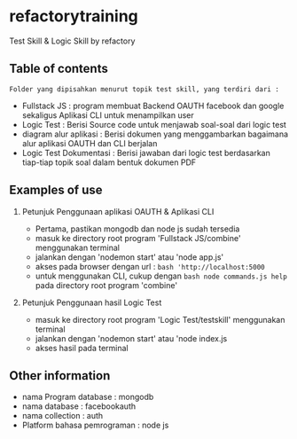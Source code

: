 # refactorytraining
Test Skill &amp; Logic Skill by refactory


## Table of contents
	Folder yang dipisahkan menurut topik test skill, yang terdiri dari :
   - Fullstack JS : program membuat Backend OAUTH facebook dan google sekaligus Aplikasi CLI untuk menampilkan user
   - Logic Test : Berisi Source code untuk menjawab soal-soal dari logic test
   - diagram alur aplikasi : Berisi dokumen yang menggambarkan bagaimana alur aplikasi OAUTH dan CLI berjalan
   - Logic Test Dokumentasi : Berisi jawaban dari logic test berdasarkan tiap-tiap topik soal dalam bentuk dokumen PDF



## Examples of use

1. Petunjuk Penggunaan aplikasi OAUTH & Aplikasi CLI
   - Pertama, pastikan mongodb dan node js sudah tersedia
   - masuk ke directory root program 'Fullstack JS/combine' menggunakan terminal
   - jalankan dengan 'nodemon start' atau 'node app.js'
   - akses pada browser dengan url : 
   ```bash 'http://localhost:5000```
   - untuk menggunakan CLI, cukup dengan ```bash node commands.js help ``` pada directory root program 'combine'


2. Petunjuk Penggunaan hasil Logic Test
    -  masuk ke directory root program 'Logic Test/testskill' menggunakan terminal
    -  jalankan dengan 'nodemon start' atau 'node index.js
    -  akses hasil pada terminal


## Other information
- nama Program database : mongodb
- nama database : facebookauth
- nama collection : auth
- Platform bahasa pemrograman : node js
